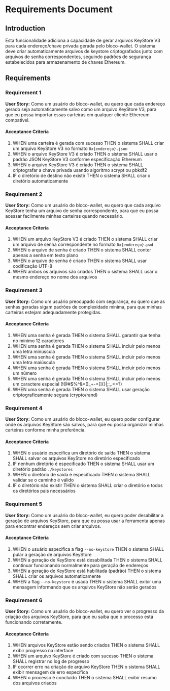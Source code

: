 # Requirements Document

## Introduction

Esta funcionalidade adiciona a capacidade de gerar arquivos KeyStore V3 para cada endereço/chave privada gerada pelo bloco-wallet. O sistema deve criar automaticamente arquivos de keystore criptografados junto com arquivos de senha correspondentes, seguindo padrões de segurança estabelecidos para armazenamento de chaves Ethereum.

## Requirements

### Requirement 1

**User Story:** Como um usuário do bloco-wallet, eu quero que cada endereço gerado seja automaticamente salvo como um arquivo KeyStore V3, para que eu possa importar essas carteiras em qualquer cliente Ethereum compatível.

#### Acceptance Criteria

1. WHEN uma carteira é gerada com sucesso THEN o sistema SHALL criar um arquivo KeyStore V3 no formato `0x{endereço}.json`
2. WHEN o arquivo KeyStore V3 é criado THEN o sistema SHALL usar o padrão JSON KeyStore V3 conforme especificação Ethereum
3. WHEN o arquivo KeyStore V3 é criado THEN o sistema SHALL criptografar a chave privada usando algoritmo scrypt ou pbkdf2
4. IF o diretório de destino não existir THEN o sistema SHALL criar o diretório automaticamente

### Requirement 2

**User Story:** Como um usuário do bloco-wallet, eu quero que cada arquivo KeyStore tenha um arquivo de senha correspondente, para que eu possa acessar facilmente minhas carteiras quando necessário.

#### Acceptance Criteria

1. WHEN um arquivo KeyStore V3 é criado THEN o sistema SHALL criar um arquivo de senha correspondente no formato `0x{endereço}.pwd`
2. WHEN o arquivo de senha é criado THEN o sistema SHALL conter apenas a senha em texto plano
3. WHEN o arquivo de senha é criado THEN o sistema SHALL usar codificação UTF-8
4. WHEN ambos os arquivos são criados THEN o sistema SHALL usar o mesmo endereço no nome dos arquivos

### Requirement 3

**User Story:** Como um usuário preocupado com segurança, eu quero que as senhas geradas sigam padrões de complexidade mínima, para que minhas carteiras estejam adequadamente protegidas.

#### Acceptance Criteria

1. WHEN uma senha é gerada THEN o sistema SHALL garantir que tenha no mínimo 12 caracteres
2. WHEN uma senha é gerada THEN o sistema SHALL incluir pelo menos uma letra minúscula
3. WHEN uma senha é gerada THEN o sistema SHALL incluir pelo menos uma letra maiúscula
4. WHEN uma senha é gerada THEN o sistema SHALL incluir pelo menos um número
5. WHEN uma senha é gerada THEN o sistema SHALL incluir pelo menos um caractere especial (!@#$%^&*()_+-=[]{}|;:,.<>?)
6. WHEN uma senha é gerada THEN o sistema SHALL usar geração criptograficamente segura (crypto/rand)

### Requirement 4

**User Story:** Como um usuário do bloco-wallet, eu quero poder configurar onde os arquivos KeyStore são salvos, para que eu possa organizar minhas carteiras conforme minha preferência.

#### Acceptance Criteria

1. WHEN o usuário especifica um diretório de saída THEN o sistema SHALL salvar os arquivos KeyStore no diretório especificado
2. IF nenhum diretório é especificado THEN o sistema SHALL usar um diretório padrão `./keystores`
3. WHEN o diretório de saída é especificado THEN o sistema SHALL validar se o caminho é válido
4. IF o diretório não existir THEN o sistema SHALL criar o diretório e todos os diretórios pais necessários

### Requirement 5

**User Story:** Como um usuário do bloco-wallet, eu quero poder desabilitar a geração de arquivos KeyStore, para que eu possa usar a ferramenta apenas para encontrar endereços sem criar arquivos.

#### Acceptance Criteria

1. WHEN o usuário especifica a flag `--no-keystore` THEN o sistema SHALL pular a geração de arquivos KeyStore
2. WHEN a geração de KeyStore está desabilitada THEN o sistema SHALL continuar funcionando normalmente para geração de endereços
3. WHEN a geração de KeyStore está habilitada (padrão) THEN o sistema SHALL criar os arquivos automaticamente
4. WHEN a flag `--no-keystore` é usada THEN o sistema SHALL exibir uma mensagem informando que os arquivos KeyStore não serão gerados

### Requirement 6

**User Story:** Como um usuário do bloco-wallet, eu quero ver o progresso da criação dos arquivos KeyStore, para que eu saiba que o processo está funcionando corretamente.

#### Acceptance Criteria

1. WHEN arquivos KeyStore estão sendo criados THEN o sistema SHALL exibir progresso na interface
2. WHEN um arquivo KeyStore é criado com sucesso THEN o sistema SHALL registrar no log de progresso
3. IF ocorrer erro na criação de arquivo KeyStore THEN o sistema SHALL exibir mensagem de erro específica
4. WHEN o processo é concluído THEN o sistema SHALL exibir resumo dos arquivos criados
